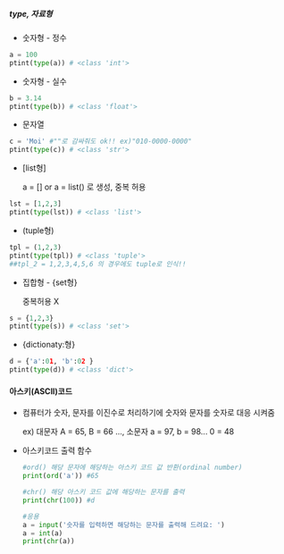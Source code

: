 ##### type, 자료형

*  숫자형 - 정수

```python
a = 100
ptint(type(a)) # <class 'int'>
```

* 숫자형 - 실수

```python
b = 3.14
ptint(type(b)) # <class 'float'>
```

* 문자열

```python
c = 'Moi' #""로 감싸줘도 ok!! ex)"010-0000-0000"
ptint(type(c)) # <class 'str'>
```

* [list형]

  a = [] or a = list() 로 생성, 중복 허용

```python
lst = [1,2,3]
ptint(type(lst)) # <class 'list'>
```

* (tuple형)

```python
tpl = (1,2,3)
ptint(type(tpl)) # <class 'tuple'>
##tpl_2 = 1,2,3,4,5,6 의 경우에도 tuple로 인식!!
```

* 집합형 - {set형}

  중복허용 X

```python
s = {1,2,3}
ptint(type(s)) # <class 'set'>
```

* {dictionaty:형}

```python
d = {'a':01, 'b':02 }
ptint(type(d)) # <class 'dict'>
```





#### 아스키(ASCII)코드

* 컴퓨터가 숫자, 문자를 이진수로 처리하기에 숫자와 문자를 숫자로 대응 시켜줌

  ex) 대문자 A = 65, B = 66 ..., 소문자 a = 97, b = 98... 0 = 48



* 아스키코드 출력 함수

  ```python
  #ord() 해당 문자에 해당하는 아스키 코드 값 반환(ordinal number)
  print(ord('a')) #65
  
  #chr() 해당 아스키 코드 값에 해당하는 문자를 출력
  print(chr(100)) #d
  
  #응용
  a = input('숫자를 입력하면 해당하는 문자를 출력해 드려요: ')
  a = int(a)
  print(chr(a))
  ```

  

